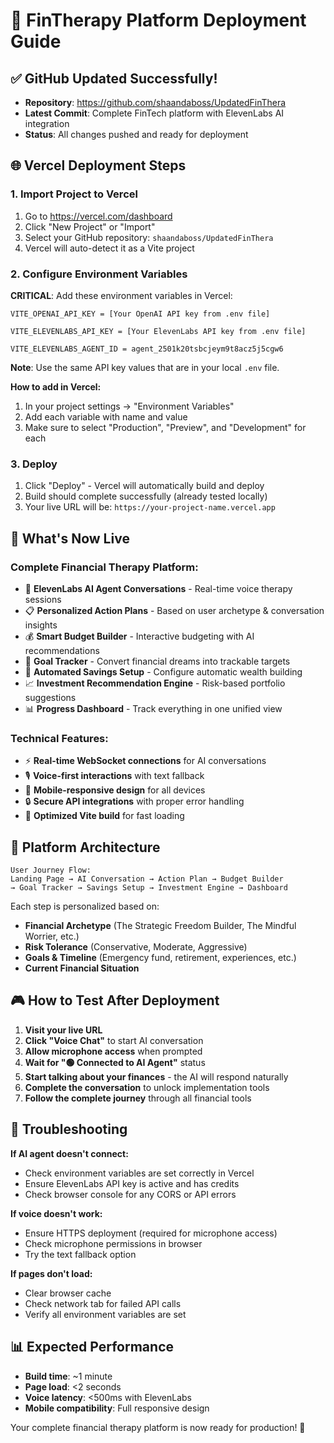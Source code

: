 # 🚀 FinTherapy Platform Deployment Guide

## ✅ GitHub Updated Successfully!
- **Repository**: https://github.com/shaandaboss/UpdatedFinThera
- **Latest Commit**: Complete FinTech platform with ElevenLabs AI integration
- **Status**: All changes pushed and ready for deployment

## 🌐 Vercel Deployment Steps

### 1. Import Project to Vercel
1. Go to https://vercel.com/dashboard
2. Click "New Project" or "Import"
3. Select your GitHub repository: `shaandaboss/UpdatedFinThera`
4. Vercel will auto-detect it as a Vite project

### 2. Configure Environment Variables
**CRITICAL**: Add these environment variables in Vercel:

```
VITE_OPENAI_API_KEY = [Your OpenAI API key from .env file]

VITE_ELEVENLABS_API_KEY = [Your ElevenLabs API key from .env file]

VITE_ELEVENLABS_AGENT_ID = agent_2501k20tsbcjeym9t8acz5j5cgw6
```

**Note**: Use the same API key values that are in your local `.env` file.

**How to add in Vercel:**
1. In your project settings → "Environment Variables"
2. Add each variable with name and value
3. Make sure to select "Production", "Preview", and "Development" for each

### 3. Deploy
1. Click "Deploy" - Vercel will automatically build and deploy
2. Build should complete successfully (already tested locally)
3. Your live URL will be: `https://your-project-name.vercel.app`

## 🎯 What's Now Live

### Complete Financial Therapy Platform:
- 🤖 **ElevenLabs AI Agent Conversations** - Real-time voice therapy sessions
- 📋 **Personalized Action Plans** - Based on user archetype & conversation insights
- 💰 **Smart Budget Builder** - Interactive budgeting with AI recommendations
- 🎯 **Goal Tracker** - Convert financial dreams into trackable targets
- 💼 **Automated Savings Setup** - Configure automatic wealth building
- 📈 **Investment Recommendation Engine** - Risk-based portfolio suggestions
- 📊 **Progress Dashboard** - Track everything in one unified view

### Technical Features:
- ⚡ **Real-time WebSocket connections** for AI conversations
- 🎙️ **Voice-first interactions** with text fallback
- 📱 **Mobile-responsive design** for all devices
- 🔒 **Secure API integrations** with proper error handling
- 🚀 **Optimized Vite build** for fast loading

## 🔧 Platform Architecture

```
User Journey Flow:
Landing Page → AI Conversation → Action Plan → Budget Builder 
→ Goal Tracker → Savings Setup → Investment Engine → Dashboard
```

Each step is personalized based on:
- **Financial Archetype** (The Strategic Freedom Builder, The Mindful Worrier, etc.)
- **Risk Tolerance** (Conservative, Moderate, Aggressive)
- **Goals & Timeline** (Emergency fund, retirement, experiences, etc.)
- **Current Financial Situation**

## 🎮 How to Test After Deployment

1. **Visit your live URL**
2. **Click "Voice Chat"** to start AI conversation
3. **Allow microphone access** when prompted
4. **Wait for "🟢 Connected to AI Agent"** status
5. **Start talking about your finances** - the AI will respond naturally
6. **Complete the conversation** to unlock implementation tools
7. **Follow the complete journey** through all financial tools

## 🚨 Troubleshooting

**If AI agent doesn't connect:**
- Check environment variables are set correctly in Vercel
- Ensure ElevenLabs API key is active and has credits
- Check browser console for any CORS or API errors

**If voice doesn't work:**
- Ensure HTTPS deployment (required for microphone access)
- Check microphone permissions in browser
- Try the text fallback option

**If pages don't load:**
- Clear browser cache
- Check network tab for failed API calls
- Verify all environment variables are set

## 📊 Expected Performance
- **Build time**: ~1 minute
- **Page load**: <2 seconds
- **Voice latency**: <500ms with ElevenLabs
- **Mobile compatibility**: Full responsive design

Your complete financial therapy platform is now ready for production! 🎉